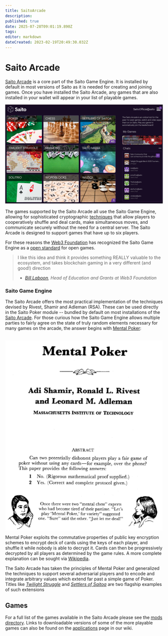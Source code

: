 ```yaml
---
title: SaitoArcade
description: 
published: true
date: 2025-07-28T09:01:19.890Z
tags: 
editor: markdown
dateCreated: 2023-02-19T20:49:30.032Z
---
```


# Saito Arcade

[Saito Arcade](https://saito.io/arcade/) is a core part of the Saito Game Engine. It is installed by default in most versions of Saito as it is needed for creating and joining games. Once you have installed the Saito Arcade, any games that are also installed in your wallet will appear in your list of playable games.

<img src="/arcade-summer-2025.png" style="maxwidth: 600px;">

The games supported by the Saito Arcade all use the Saito Game Engine, allowing for sophisticated cryptographic [techniques](#mentalPoker) that allow players to cooperatively shuffle and deal cards, make simultaneous moves, and communicate securely without the need for a central server. The Saito Arcade is designed to support games that have up to six players.

For these reasons the [Web3 Foundation](https://web3.foundation/) has recognized the Saito Game Engine as a [open standard](https://github.com/w3f/Grants-Program/blob/master/applications/saito-game-protocol-and-engine.md) for open games.

> I like this idea and think it provides something REALLY valuable to the ecosystem, and takes blockchain gaming in a very different (and good!) direction
> - *[Bill Laboon](https://github.com/w3f/Grants-Program/pull/73#issuecomment-713638248), Head of Education and Grants at Web3 Foundation*

### <div id="mentalPoker"> Saito Game Engine </div>

The Saito Arcade offers the most practical implementation of the techniques devised by Rivest, Shamir and Adleman (RSA). These can be used directly in the Saito Poker module -- bundled by default on most installations of the [Saito Arcade](https://saito.io/arcade). For those curious how the Saito Game Engine allows multiple parties to fairly agree on the state of truly random elements necessary for many games on the arcade, the answer begins with [Mental Poker](https://people.csail.mit.edu/rivest/pubs/SRA81.pdf):

<br />

<div style="display: flex; justify-content: center;">
    <img src="/mentalpoker.png" alt="Mental Poker; Adi Shamir, Ronald L. Rivest and Leanard M. Adleman; MASSACHUSETTS INSTITUTE OF TECHNOLOGY; ABSTRACT Can two potentially dishonest players play a fair game of poker without using any cards-for example, over the phone? This paper provides the following answers: 1. No. (Rigorous mathemmatical proof supplied.) 2. Yes. (Correct and complete protocol given.); Once there were two 'mental chess' experts who had become tired of their passtime. 'Let's play 'Mental Mpoker,' for variety' suggested one. 'Sure' said the other,' Just let me deal!'">
</div>

Mental Poker exploits the commutative properties of public key encryption schemes to encrypt deck of cards using the keys of each player, and shuffle it while nobody is able to decrypt it. Cards can then be progressively decrypted by all players as determined by the game rules. A more complete explanation can be sought via [Wikipedia](https://en.wikipedia.org/wiki/Mental_poker).

The Saito Arcade has taken the principles of Mental Poker and generalized the techniques to support several adversarial players and to encode and integrate arbitrary values which extend far past a simple game of Poker. Titles like [*Twilight Struggle*](/tech/applications/twilight) and [*Settlers of Saitoa*](/tech/applications/settlers) are two flagship examples of such extensions

## Games

For a full list of the games available in the Saito Arcade please see the [mods directory](https://github.com/SaitoTech/saito-lite-rust/tree/master/mods). Links to downloadable versions of some of the more playable games can also be found on the [applications](/applications) page in our wiki.
